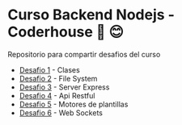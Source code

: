 # Curso Backend Nodejs - Coderhouse 🚀 😊

Repositorio para compartir desafios del curso

* [Desafio 1](https://github.com/omairapalacios/course_backend_nodejs/blob/main/Desafio_001/index.js) - Clases
* [Desafio 2](https://github.com/omairapalacios/course_backend_nodejs/tree/main/Desafio_002) - File System
* [Desafio 3](https://github.com/omairapalacios/course_backend_nodejs/tree/main/Desafio_003) - Server Express
* [Desafio 4](https://github.com/omairapalacios/course_backend_nodejs/tree/main/Desafio_004) - Api Restful
* [Desafio 5](https://github.com/omairapalacios/course_backend_nodejs/tree/main/Desafio_005) - Motores de plantillas
* [Desafio 6](https://github.com/omairapalacios/course_backend_nodejs/tree/main/Desafio_006) - Web Sockets

